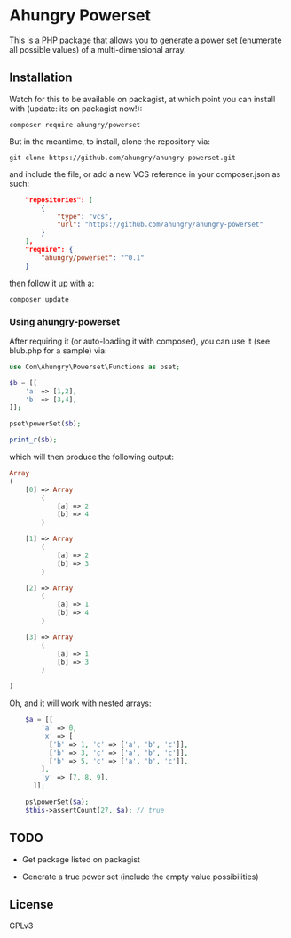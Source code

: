 # Ahungry Powerset

This is a PHP package that allows you to generate a power set
(enumerate all possible values) of a multi-dimensional array.

## Installation
Watch for this to be available on packagist, at which point you can
install with (update: its on packagist now!):

```
composer require ahungry/powerset
```

But in the meantime, to install, clone the repository via:

```
git clone https://github.com/ahungry/ahungry-powerset.git
```

and include the file, or add a new VCS reference in your
composer.json as such:

```json
    "repositories": [
        {
            "type": "vcs",
            "url": "https://github.com/ahungry/ahungry-powerset"
        }
    ],
    "require": {
        "ahungry/powerset": "^0.1"
    }
```

then follow it up with a:

```
composer update
```


### Using ahungry-powerset

After requiring it (or auto-loading it with composer), you can use it
(see blub.php for a sample) via:

```php
use Com\Ahungry\Powerset\Functions as pset;

$b = [[
    'a' => [1,2],
    'b' => [3,4],
]];

pset\powerSet($b);

print_r($b);
```

which will then produce the following output:

```php
Array
(
    [0] => Array
        (
            [a] => 2
            [b] => 4
        )

    [1] => Array
        (
            [a] => 2
            [b] => 3
        )

    [2] => Array
        (
            [a] => 1
            [b] => 4
        )

    [3] => Array
        (
            [a] => 1
            [b] => 3
        )

)
```

Oh, and it will work with nested arrays:

```php
    $a = [[
        'a' => 0,
        'x' => [
          ['b' => 1, 'c' => ['a', 'b', 'c']],
          ['b' => 3, 'c' => ['a', 'b', 'c']],
          ['b' => 5, 'c' => ['a', 'b', 'c']],
        ],
        'y' => [7, 8, 9],
      ]];

    ps\powerSet($a);
    $this->assertCount(27, $a); // true
```

## TODO

- Get package listed on packagist

- Generate a true power set (include the empty value possibilities)

## License
GPLv3
